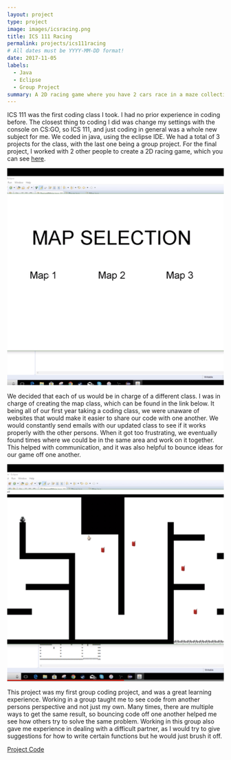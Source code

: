 ```yaml
---
layout: project
type: project
image: images/icsracing.png
title: ICS 111 Racing
permalink: projects/ics111racing
# All dates must be YYYY-MM-DD format!
date: 2017-11-05
labels:
  - Java
  - Eclipse
  - Group Project
summary: A 2D racing game where you have 2 cars race in a maze collecting boosts.
---
```


ICS 111 was the first coding class I took. I had no prior experience in coding before. The closest thing to coding I did was change my settings with the console on CS:GO, so ICS 111, and just coding in general was a whole new subject for me. We coded in java, using the eclipse IDE. We had a total of 3 projects for the class, with the last one being a group project. For the final project, I worked with 2 other people to create a 2D racing game, which you can see [here](https://youtu.be/oKqda8ySnhI). 

<div class="ui medium rounded images">
  <img class="ui image" src="../images/mapselection.png">
</div>

We decided that each of us would be in charge of a different class. I was in charge of creating the map class, which can be found in the link below. It being all of our first year taking a coding class, we were unaware of websites that would make it easier to share our code with one another. We would constantly send emails with our updated class to see if it works properly with the other persons. When it got too frustrating, we eventually found times where we could be in the same area and work on it together. This helped with communication, and it was also helpful to bounce ideas for our game off one another. 

<div class="ui medium rounded images">
  <img class="ui image" src="../images/gameplay.png">
</div>

This project was my first group coding project, and was a great learning experience. Working in a group taught me to see code from another persons perspective and not just my own. Many times, there are multiple ways to get the same result, so bouncing code off one another helped me see how others try to solve the same problem. Working in this group also gave me experience in dealing with a difficult partner, as I would try to give suggestions for how to write certain functions but he would just brush it off. 

[Project Code](https://github.com/trey-sumida/ics111racing)
